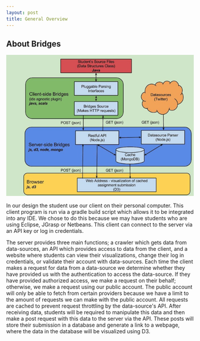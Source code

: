 ```yaml
---
layout: post
title: General Overview
---
```


## About Bridges

![Diagram of the bridges design](/bridgedesign.jpg)

In our design the student use our client on their personal computer. This client program is run via a gradle build script which allows it to be integrated into any IDE. We chose to do this because we may have students who are using Eclipse, JGrasp or Netbeans. This client can connect to the server via an API key or log in credentials. 

The server provides three main functions; a crawler which gets data from data-sources, an API which provides access to data from the client, and a website where students can view their visualizations, change their log in credentials, or validate their account with data-sources. Each time the client makes a request for data from a data-source we determine whether they have provided us with the authentication to access the data-source. If they have provided authorized access, we make a request on their behalf; otherwise, we make a request using our public account. The public account will only be able to fetch from certain providers because we have a limit to the amount of requests we can make with the public account. All requests are cached to prevent request throttling by the data-source's API. After receiving data, students will be required to manipulate this data and then make a post request with this data to the server via the API. These posts will store their submission in a database and generate a link to a webpage, where the data in the database will be visualized using D3. 
